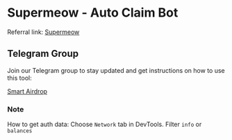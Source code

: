 # Supermeow - Auto Claim Bot

Referral link: [Supermeow](https://t.me/supermeow_vip_bot?start=5914982564)

## Telegram Group

Join our Telegram group to stay updated and get instructions on how to use this tool:

[Smart Airdrop](https://t.me/smartairdrop2120)

### Note

How to get auth data: Choose `Network` tab in DevTools. Filter `info` or `balances`
